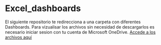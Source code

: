 # Excel_dashboards
El siguiente repositorio te redirecciona a una carpeta con diferentes Dashboards. 
Para vizualisar los archivos sin necesidad de descargarlos es necesario iniciar sesion con tu cuenta de Microsoft OneDrive.
[Accede a los archivos aquí](https://1drv.ms/x/c/0940360020b10d46/EdH0anOaDUlFkRqAC0jOKXkBZVl116JZI57Tkt2xifydsw?e=Lbspmy)
